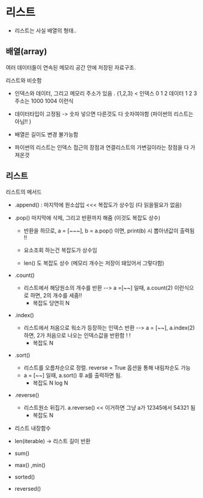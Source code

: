 # 리스트

- 리스트는 사실 배열의 형태..



## 배열(array)

여러 데이터들이 연속된 메모리 공간 안에 저장된 자료구조.

리스트와 비슷함



- 인덱스와 데이터, 그리고 메모리 주소가 있음 . {1,2,3} < 인덱스 0 1 2 데이터 1 2 3 주소는 1000 1004 이런식
- 데이터타입이 고정됨 -> 숫자 넣으면 다른것도 다 숫자여야함 (파이썬의 리스트는 아님!! )

- 배열은 길이도 변경 불가능함



- 파이썬의 리스트는 인덱스 접근의 장점과 연결리스트의 가변길이라는 장점을 다 가져온것



## 리스트

리스트의 메서드

- .append() : 마지막에 원소삽입 <<< 복잡도가 상수임 (다 읽을필요가 없음)

- .pop() 마지막에 삭제, 그리고 반환까지 해줌 (이것도 복잡도 상수)

  - 반환을 하므로, a = [~~~], b = a.pop() 이면, print(b) 시 뽑아낸값이 출력됨 !! 

    

  - 요소조회 하는건 복잡도가 상수임

  - len() 도 복잡도 상수 (메모리 개수는 저장이 돼있어서 그렇다함)



- .count()
  - 리스트에서 해당원소의 개수를 반환 --> a =[~~] 일때, a.count(2) 이런식으로 하면, 2의 개수를 세줌!!
    - 복잡도 당연히 N
- .index()
  - 리스트에서 처음으로 워소가 등장하는 인덱스 반환 --> a = [~~], a.index(2) 하면, 2가 처음으로 나오는 인덱스값을 반환함 ! ! 
    - 복잡도 N



- .sort()
  - 리스트를 오름차순으로 정렬. reverse = True 옵션을 통해 내림차순도 가능
  - a = [~~] 일때, a.sort() 후 a를 출력하면 됨. 
    - 복잡도 N log N
- .reverse()
  - 리스트원소 뒤집기. a.reverse()  << 이거하면 그냥 a가 12345에서 54321 됨
    - 복잡도 N



- 리스트 내장함수
- len(iterable) -> 리스트 길이 반환
- sum()
- max() ,min()
- sorted()
- reversed()